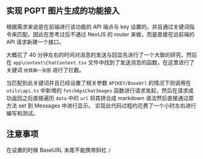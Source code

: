 ## 实现 PGPT 图片生成的功能接入

根据需求来说是在前端进行该功能的 API 端点与 key 设置的，并且通过关键词指令来匹配，因此在思考过后不通过 NextJS 的 router 来做，而是直接在远前端的 API 请求新建一个接口。

大概花了 40 分钟左右的时间对消息的发送与回显先进行了一个大致的研究，然后在 `app\context\ChatContext.tsx` 文件中找到了发送消息的函数，在这里进行了关键词 `给我画一张图` 进行了拦截。

当匹配到此关键词并且已经设置了相关参数 `APIKEY/BaseUrl` 的情况下则调用在 `utils\api.ts` 中新增的 `fetchApiChatImages` 函数进行请求发起，然后在请求成功返回之后直接遍历 `data` 中的 `url` 将其拼合成 markdown 语法然后直接通过原方法 set 到 Messages 中进行显示。
实现此代码过程约花费了一个小时左右进行编写和测试。

## 注意事项

在设置的时候 BaseURL 末尾不能携带斜杠 `/`
